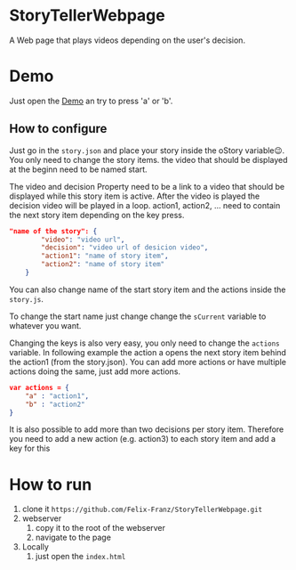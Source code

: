 # StoryTellerWebpage
A Web page that plays videos depending on the user's decision.

# Demo

Just open the [Demo](https://felix-franz.github.io/StoryTellerWebpage/) an try to press 'a' or 'b'.

## How to configure

Just go in the `story.json` and place your story inside the oStory variable😉.
You only need to change the story items. the video that should be displayed at the beginn need to be named start.

The video and decision Property need to be a link to a video that should be displayed while this story item is active. After the video is played the decision video will be played in a loop.
action1, action2, ... need to contain the next story item depending on the key press.
```json
"name of the story": {
        "video": "video url",
        "decision": "video url of desicion video",
        "action1": "name of story item",
        "action2": "name of story item"
    }
```

You can also change name of the start story item and the actions inside the `story.js`.

To change the start name just change change the `sCurrent` variable to whatever you want.

Changing the keys is also very easy, you only need to change the `actions` variable.
In following example the action a opens the next story item behind the action1 (from the story.json).
You can add more actions or have multiple actions doing the same, just add more actions.

```json
var actions = {
    "a" : "action1",
    "b" : "action2"
}
```

It is also possible to add more than two decisions per story item.
Therefore you need to add a new action (e.g. action3) to each story item and add a key for this 


# How to run

1. clone it `https://github.com/Felix-Franz/StoryTellerWebpage.git`
1. webserver
    1. copy it to the root of the webserver
    1. navigate to the page
1. Locally
    1. just open the `index.html`